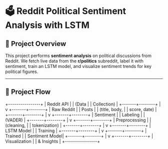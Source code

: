 # 🗳️ Reddit Political Sentiment Analysis with LSTM

## 📌 Project Overview
This project performs **sentiment analysis** on political discussions from Reddit. We fetch live data from the **r/politics** subreddit, label it with sentiment, train an LSTM model, and visualize sentiment trends for key political figures.

---

## 🔄 Project Flow

+----------------+
|  Reddit API    |
| (Data          |
|  Collection)   |
+-------+--------+
|
v
+-------+--------+
| Raw Reddit     |
| Posts          |
| (title, body,  |
|  score, date)  |
+-------+--------+
|
v
+-------+--------+
| Sentiment      |
| Labeling       |
| (VADER)        |
+-------+--------+
|
v
+-------+--------+
| Preprocessing  |
| (cleaning,     |
|  tokenization) |
+-------+--------+
|
v
+-------+--------+
|  LSTM Model    |
|  Training      |
+-------+--------+
|
v
+-------+--------+
|   Trained      |
| Sentiment Model|
+-------+--------+
|
v
+-------+--------+
| Visualization  |
| & Insights     |
+----------------+
